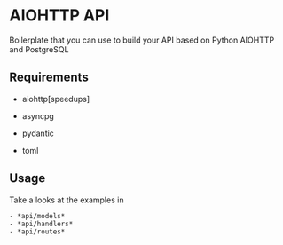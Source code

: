 AIOHTTP API
===========

Boilerplate that you can use to build your API based on Python AIOHTTP and PostgreSQL

## Requirements

- aiohttp[speedups]

- asyncpg

- pydantic

- toml

## Usage

Take a looks at the examples in

    - *api/models*
    - *api/handlers*
    - *api/routes*

